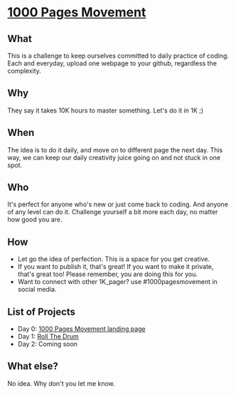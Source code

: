 # [1000 Pages Movement](https://sisiflorensia.github.io/1000pages_movement/)

## What
This is a challenge to keep ourselves committed to daily practice of coding. Each and everyday, upload one webpage to your github, regardless the complexity.

## Why
They say it takes 10K hours to master something. Let's do it in 1K ;)

## When
The idea is to do it daily, and move on to different page the next day. This way, we can keep our daily creativity juice going on and not stuck in one spot.

## Who
It's perfect for anyone who's new or just come back to coding.
And anyone of any level can do it. Challenge yourself a bit more each day, no matter how good you are.

## How
- Let go the idea of perfection. This is a space for you get creative.
- If you want to publish it, that's great! If you want to make it private, that's great too! Please remember, you are doing this for you.
- Want to connect with other 1K_pager? use #1000pagesmovement in social media.

## List of Projects
- Day 0: [1000 Pages Movement landing page](https://sisiflorensia.github.io/1000pages_movement/)
- Day 1: [Roll The Drum](https://sisiflorensia.github.io/1000pages_movement/01_roll_the_drum/drum_kit.html)
- Day 2: Coming soon

## What else?
No idea. Why don't you let me know.
